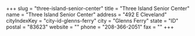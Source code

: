 +++
slug = "three-island-senior-center"
title = "Three Island Senior Center"
name = "Three Island Senior Center"
address = "492 E Cleveland"
cityIndexKey = "city-id-glenns-ferry"
city = "Glenns Ferry"
state = "ID"
postal = "83623"
website = ""
phone = "208-366-2051"
fax = ""
+++
